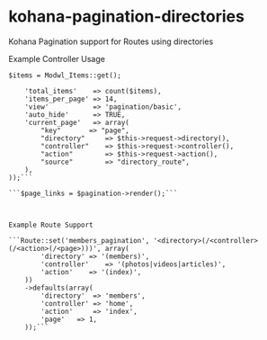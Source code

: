 kohana-pagination-directories
=============================

Kohana Pagination support for Routes using directories


Example Controller Usage

```$items = Modwl_Items::get();```

```$pagination = Pagination::factory(array(
    'total_items'    => count($items),
    'items_per_page' => 14,
    'view'			 => 'pagination/basic',
    'auto_hide'		 => TRUE,
    'current_page'	 => array(
	    "key"		=> "page",
	    "directory"		=> $this->request->directory(),
	    "controller"	=> $this->request->controller(),
	    "action"		=> $this->request->action(),
	    "source"		=> "directory_route",
    ),
));```

```$page_links = $pagination->render();```



Example Route Support

```Route::set('members_pagination', '<directory>(/<controller>(/<action>(/<page>)))', array(
		'directory'	=> '(members)',
		'controller'	=> '(photos|videos|articles)',
		'action'	=> '(index)',
	))
	->defaults(array(
	    'directory'  => 'members',
	    'controller' => 'home',
	    'action'     => 'index',
	    'page'	 => 1,
	));```
